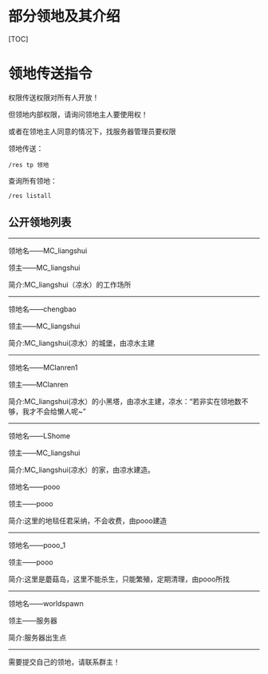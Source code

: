 # 部分领地及其介绍

[TOC]

# 领地传送指令

权限传送权限对所有人开放！

但领地内部权限，请询问领地主人要使用权！

或者在领地主人同意的情况下，找服务器管理员要权限

领地传送：

```
/res tp 领地
```

查询所有领地：

```
/res listall
```



## 公开领地列表

------

领地名——MC_liangshui

领主——MC_liangshui

简介:MC_liangshui（凉水）的工作场所

------

领地名——chengbao

领主——MC_liangshui

简介:MC_liangshui(凉水）的城堡，由凉水主建

------

领地名——MClanren1

领主——MClanren

简介:MC_liangshui(凉水）的小黑塔，由凉水主建，凉水：“若非实在领地数不够，我才不会给懒人呢~”

------

领地名——LShome

领主——MC_liangshui

简介:MC_liangshui(凉水）的家，由凉水建造。



领地名——pooo

领主——pooo

简介:这里的地毯任君采纳，不会收费，由pooo建造

------

领地名——pooo_1

领主——pooo

简介:这里是蘑菇岛，这里不能杀生，只能繁殖，定期清理，由pooo所找

------

领地名——worldspawn

领主——服务器

简介:服务器出生点

------

需要提交自己的领地，请联系群主！